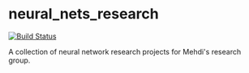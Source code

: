 # neural_nets_research
[![Build Status](https://travis-ci.com/hmc-cs-mdrissi/neural_nets_research.svg?branch=master)](https://travis-ci.com/hmc-cs-mdrissi/neural_nets_research)

A collection of neural network research projects for Mehdi's research group.
